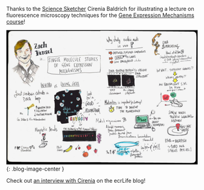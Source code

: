 Thanks to the [Science Sketcher](https://twitter.com/CireniaSketches) Cirenia Baldrich for illustrating a lecture on fluorescence microscopy techniques for the [Gene Expression Mechanisms course](../gem2018/)!

![SketchingScience](/img/lectureSketch.jpg){: .blog-image-center }

Check out [an interview with Cirenia](https://ecrlife420999811.wordpress.com/2018/04/03/doodling-in-seminars/) on the ecrLife blog!